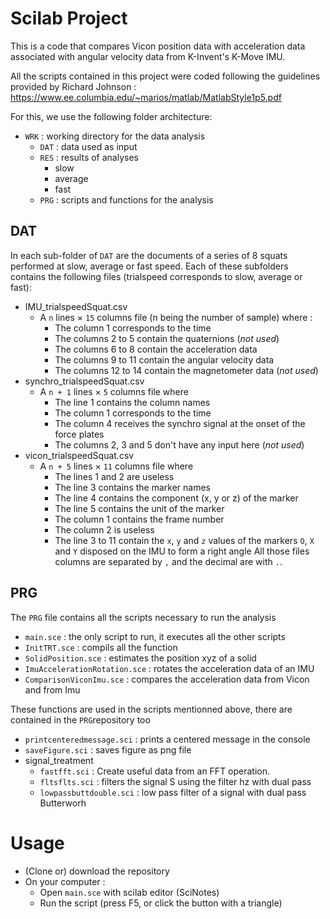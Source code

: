 # Scilab Project
 
This is a code that compares Vicon position data with acceleration data associated with angular velocity data from K-Invent's K-Move IMU.

All the scripts contained in this project were coded following the guidelines provided by Richard Johnson : https://www.ee.columbia.edu/~marios/matlab/MatlabStyle1p5.pdf

For this, we use the following folder architecture: 
- `WRK` : working directory for the data analysis
	- `DAT` : data used as input
	- `RES` : results of analyses
		- slow
		- average
		- fast
	- `PRG` : scripts and functions for the analysis

## DAT
In each sub-folder of `DAT` are the documents of a series of 8 squats performed at slow, average or fast speed. Each of these subfolders contains the following files (trialspeed corresponds to slow, average or fast): 
- IMU_trialspeedSquat.csv
	- A `n` lines × `15` columns file (n being the number of sample) where : 
		- The column 1 corresponds to the time
		- The columns 2 to 5 contain the quaternions (*not used*)
		- The columns 6 to 8 contain the acceleration data
		- The columns 9 to 11 contain the angular velocity data
		- The columns 12 to 14 contain the magnetometer data (*not used*)
- synchro_trialspeedSquat.csv
	- A `n + 1` lines × `5` columns file where 
		- The line 1 contains the column names
		- The column 1 corresponds to the time
		- The column 4 receives the synchro signal at the onset of the force plates
		- The columns 2, 3 and 5 don't have any input here (*not used*)
- vicon_trialspeedSquat.csv
	- A `n + 5` lines × `11` columns file where 
		- The lines 1 and 2 are useless
		- The line 3 contains the marker names
		- The line 4 contains the component (x, y or z) of the marker
		- The line 5 contains the unit of the marker
		- The column 1 contains the frame number
		- The column 2 is useless
		- The line 3 to 11 contain the `x`, `y` and `z` values of the markers `O`, `X` and `Y` disposed on the IMU to form a right angle
All those files columns are separated by `,` and the decimal are with `.`.

## PRG
The `PRG` file contains all the scripts necessary to run the analysis
- `main.sce` : the only script to run, it executes all the other scripts
- `InitTRT.sce` : compils all the function
- `SolidPosition.sce` : estimates the position xyz of a solid 
- `ImuAccelerationRotation.sce` : rotates the acceleration data of an IMU
- `ComparisonViconImu.sce` : compares the acceleration data from Vicon and from Imu

These functions are used in the scripts mentionned above, there are contained in the `PRG`repository too
- `printcenteredmessage.sci` : prints a centered message in the console
- `saveFigure.sci` : saves figure as png file
- signal_treatment
	- `fastfft.sci` : Create useful data from an FFT operation.
	- `fltsflts.sci` : filters the signal S using the filter hz with dual pass
	- `lowpassbuttdouble.sci` : low pass filter of a signal with dual pass Butterworh

# Usage 
- (Clone or) download the repository
- On your computer :
	- Open `main.sce` with scilab editor (SciNotes)
	- Run the script (press F5, or click the button with a triangle)

